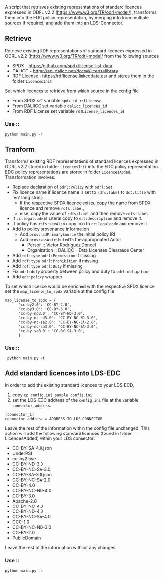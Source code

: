 A script that retrieves existing representations of standard licences expressed in ODRL v2.2 (https://www.w3.org/TR/odrl-model/),
transforms them into the EDC policy representation, by merging info from multiple sources if required, and add them into an LDS-Connector.

## Retrieve
Retrieve existing RDF representations of standard licences expressed in ODRL v2.2 (https://www.w3.org/TR/odrl-model/ from the following sources
  - SPDX - https://github.com/spdx/license-list-data
  - DALICC - https://api.dalicc.net/docs#/licenselibrary
  - RDF License - https://rdflicense.linkeddata.es/
and stores them in the folder `LicencesInit`

Set which licences to retrieve from which source in the config file
  - From SPDX set variable `spdx_id_rdfLicense`  
  - From DALIICC set variable `dalicc_licences_id`
  - From RDF License set variable `rdfLicense_licences_id`

### Use ::
` python main.py -r `

## Tranform
Transforms existing RDF representations of standard licences expressed in ODRL v2.2 stored in folder `LicencesInit` into the EDC policy
representation. EDC policy representations are stored in folder `LicencesAdded`. 
Transformation involves: 
  -  Replace declaration of `odrl:Policy` with `odrl:Set`
  -  Fix licence name if licence name is set to `rdfs:label` to `dct:title` with 'en' lang string
     - If the respective SPDX licence exists, copy the name from SPDX licence and remove `rdfs:label`,
     - else, copy the value of `rdfs:label` and then remove `rdfs:label`.
  -  If `cc:legalcode` is Literal copy to `dct:description` and remove it.
  -  If policy has `rdfs:seeAlso` copy info to `cc:legalcode` and remove it
  -  Add to policy provenance information
     -  Add `prov:hadPrimarySource` the initial policy IRI
     -  Add `prov:wasAttributedTo` the appropriated Actor
        - Person :: Víctor Rodríguez Doncel
        - Organization :: DALICC - Data Licenses Clearance Center
  - Add `rdf:type odrl:Permission` if missing
  - Add `rdf:type odrl:Prohibition` if missing
  - Add `rdf:type odrl:Duty` if missing
  - Fix `odrl:duty` property between policy and duty to `odrl:obligation`
  - Add `edc:policy` wrapper

To set which licence would be enriched with the respective SPDX licence set the `map_license_to_spdx` variable at the config file
```
map_license_to_spdx = {
      'cc-by2.0': 'CC-BY-2.0',
      'cc-by3.0': 'CC-BY-3.0',
      'cc-by-nd3.0': 'CC-BY-ND-3.0',
      'cc-by-nc-nd3.0': 'CC-BY-NC-ND-3.0',
      'cc-by-nc-sa2.0': 'CC-BY-NC-SA-2.0',
      'cc-by-nc-sa3.0': 'CC-BY-NC-SA-3.0',
      'cc-by-sa3.0': 'CC-BY-SA-3.0',
      }
```

### Use ::
` python main.py -t`

## Add standard licences into LDS-EDC
In order to add the existing standard licences to your LDS-ECD, 
1) copy `cp config.ini_sample config.ini`
2) set the LDS-EDC address of the `config.ini` file at the variable `connector_address`. 
```
[connector_1]
connector_address = ADDRESS_TO_LDS_CONNECTOR
```
Leave the rest of the information within the config file unchanged. This action will add the following standard 
licences (found in folder LicencesAdded) within your LDS connector:  
* CC-BY-SA-4.0.json
* UnderPSI
* cc-by2.5se 
* CC-BY-ND-3.0
* CC-BY-NC-SA-3.0
* CC-BY-SA-3.0.json
* CC-BY-NC-SA-2.0 
* CC-BY-4.0
* CC-BY-NC-ND-4.0
* CC-BY-3.0
* Apache-2.0
* CC-BY-NC-4.0
* CC-BY-ND-4.0
* CC-BY-NC-SA-4.0
* CC0-1.0
* CC-BY-NC-ND-3.0
* CC-BY-2.0
* PublicDomain

Leave the rest of the information without any changes.
### Use ::
`python main.py -a`

